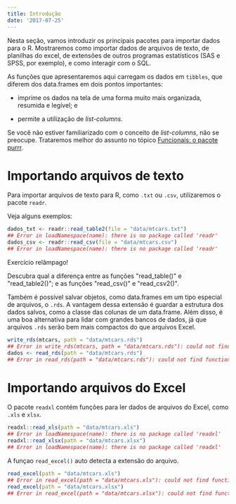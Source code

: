 ```yaml
---
title: Introdução
date: '2017-07-25'
---
```






Nesta seção, vamos introduzir os principais pacotes para importar dados para o R. Mostraremos como importar dados de arquivos de texto, de planilhas do excel, de extensões de outros programas estatísticos (SAS e SPSS, por exemplo), e como interagir com o SQL.

As funções que apresentaremos aqui carregam os dados em `tibbles`, que diferem dos data.frames em dois pontos importantes:

- imprime os dados na tela de uma forma muito mais organizada, resumida e legível; e

- permite a utilização de *list-columns*.

Se você não estiver familiarizado com o conceito de *list-columns*, não se preocupe. Trataremos melhor do assunto no tópico [Funcionais: o pacote purrr]().










# Importando arquivos de texto

Para importar arquivos de texto para R, como `.txt` ou `.csv`, utilizaremos o pacote `readr`.

Veja alguns exemplos:


```r
dados_txt <- readr::read_table2(file = "data/mtcars.txt")
## Error in loadNamespace(name): there is no package called 'readr'
dados_csv <- readr::read_csv(file = "data/mtcars.csv")
## Error in loadNamespace(name): there is no package called 'readr'
```

<div class='admonition note'>
<p class='admonition-title'>
Exercício relâmpago!
</p>
<p>
Descubra qual a diferença entre as funções "read_table()" e "read_table2()"; e as funções "read_csv()" e "read_csv2()".
</p>
</div>

Também é possível salvar objetos, como data.frames em um tipo especial de arquivos, o `.rds`. A vantagem dessa extensão é guardar a estrutura dos dados salvos, como a classe das colunas de um data.frame. Além disso, é uma boa alternativa para lidar com grandes bancos de dados, já que arquivos `.rds` serão bem mais compactos do que arquivos Excel.


```r
write_rds(mtcars, path = "data/mtcars.rds")
## Error in write_rds(mtcars, path = "data/mtcars.rds"): could not find function "write_rds"
dados <- read_rds(path = "data/mtcars.rds")
## Error in read_rds(path = "data/mtcars.rds"): could not find function "read_rds"
```










# Importando arquivos do Excel

O pacote `readxl` contém funções para ler dados de arquivos do Excel, como `.xls` e `xlsx`.


```r
readxl::read_xls(path = "data/mtcars.xls")
## Error in loadNamespace(name): there is no package called 'readxl'
readxl::read_xlsx(path = "data/mtcars.xlsx")
## Error in loadNamespace(name): there is no package called 'readxl'
```

A funçao `read_excel()` auto detecta a extensão do arquivo.


```r
read_excel(path = "data/mtcars.xls")
## Error in read_excel(path = "data/mtcars.xls"): could not find function "read_excel"
read_excel(path = "data/mtcars.xlsx")
## Error in read_excel(path = "data/mtcars.xlsx"): could not find function "read_excel"
```


